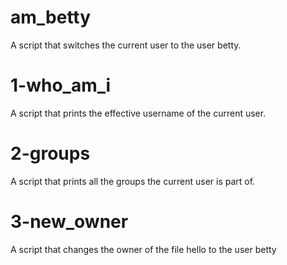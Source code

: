 # am_betty
A script that switches the current user to the user betty.

# 1-who_am_i
A script that prints the effective username of the current user.

# 2-groups
A script that prints all the groups the current user is part of.

# 3-new_owner
A script that changes the owner of the file hello to the user betty
